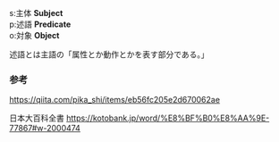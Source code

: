 s:主体 **Subject**  
p:述語 **Predicate**  
o:対象 **Object**

述語とは主語の「属性とか動作とかを表す部分である。」

### 参考

https://qiita.com/pika_shi/items/eb56fc205e2d670062ae

日本大百科全書
https://kotobank.jp/word/%E8%BF%B0%E8%AA%9E-77867#w-2000474


